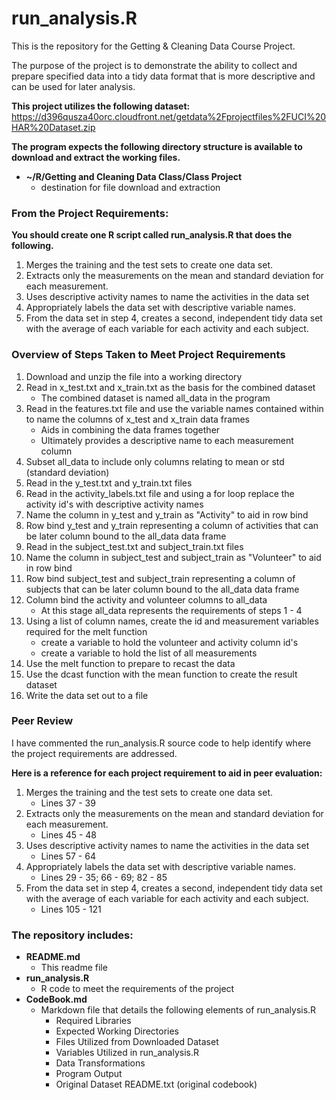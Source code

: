 run_analysis.R
==================
  
  
This is the repository for the Getting & Cleaning Data Course Project.

The purpose of the project is to demonstrate the ability to collect and prepare specified data into a tidy data format that is more descriptive and can be used for later analysis.

**This project utilizes the following dataset:**
https://d396qusza40orc.cloudfront.net/getdata%2Fprojectfiles%2FUCI%20HAR%20Dataset.zip
 
**The program expects the following directory structure is available to download and extract the working files.**

* **~/R/Getting and Cleaning Data Class/Class Project**
    + destination for file download and extraction

### From the Project Requirements:

**You should create one R script called run_analysis.R that does the following.**

1. Merges the training and the test sets to create one data set.  
2. Extracts only the measurements on the mean and standard deviation for each measurement.  
3. Uses descriptive activity names to name the activities in the data set  
4. Appropriately labels the data set with descriptive variable names.   
5. From the data set in step 4, creates a second, independent tidy data set with the average of each variable for each activity and each subject.



### Overview of Steps Taken to Meet Project Requirements

1. Download and unzip the file into a working directory
2. Read in x_test.txt and x_train.txt as the basis for the combined dataset
    + The combined dataset is named all_data in the program
3. Read in the features.txt file and use the variable names contained within to name the columns of x_test and x_train data frames
    + Aids in combining the data frames together
    + Ultimately provides a descriptive name to each measurement column
4. Subset all_data to include only columns relating to mean or std (standard deviation)
5. Read in the y_test.txt and y_train.txt files 
6. Read in the activity_labels.txt file and using a for loop replace the activity id's with descriptive activity names
7. Name the column in y_test and y_train as "Activity" to aid in row bind
8. Row bind y_test and y_train representing a column of activities that can be later column bound to the all_data data frame
9. Read in the subject_test.txt and subject_train.txt files
10. Name the column in subject_test and subject_train as "Volunteer" to aid in row bind
11. Row bind subject_test and subject_train representing a column of subjects that can be later column bound to the all_data data frame
12. Column bind the activity and volunteer columns to all_data
    + At this stage all_data represents the requirements of steps 1 - 4
13. Using a list of column names, create the id and measurement variables required for the melt function
    + create a variable to hold the volunteer and activity column id's
    + create a variable to hold the list of all measurements
14. Use the melt function to prepare to recast the data
15. Use the dcast function with the mean function to create the result dataset
16. Write the data set out to a file


### Peer Review

I have commented the run_analysis.R source code to help identify where the project requirements are addressed.  
  
**Here is a reference for each project requirement to aid in peer evaluation:**

1. Merges the training and the test sets to create one data set. 
    + Lines 37 - 39
2. Extracts only the measurements on the mean and standard deviation for each measurement.  
    + Lines 45 - 48
3. Uses descriptive activity names to name the activities in the data set  
    + Lines 57 - 64
4. Appropriately labels the data set with descriptive variable names.   
    + Lines 29 - 35; 66 - 69; 82 - 85 
5. From the data set in step 4, creates a second, independent tidy data set with the average of each variable for each activity and each subject.
    + Lines 105 - 121  
    
### The repository includes:

* **README.md**
    + This readme file
* **run_analysis.R**
    + R code to meet the requirements of the project
* **CodeBook.md**
    + Markdown file that details the following elements of run_analysis.R
        + Required Libraries
        + Expected Working Directories
        + Files Utilized from Downloaded Dataset
        + Variables Utilized in run_analysis.R
        + Data Transformations
        + Program Output
        + Original Dataset README.txt (original codebook)

